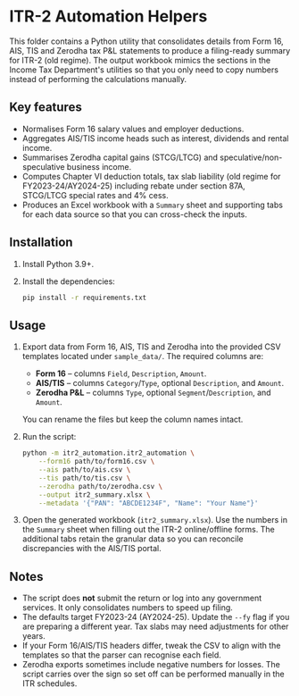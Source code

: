 # ITR-2 Automation Helpers

This folder contains a Python utility that consolidates details from Form 16,
AIS, TIS and Zerodha tax P&L statements to produce a filing-ready summary for
ITR-2 (old regime).  The output workbook mimics the sections in the Income Tax
Department's utilities so that you only need to copy numbers instead of
performing the calculations manually.

## Key features

* Normalises Form 16 salary values and employer deductions.
* Aggregates AIS/TIS income heads such as interest, dividends and rental
  income.
* Summarises Zerodha capital gains (STCG/LTCG) and speculative/non-speculative
  business income.
* Computes Chapter VI deduction totals, tax slab liability (old regime for
  FY2023-24/AY2024-25) including rebate under section 87A, STCG/LTCG special
  rates and 4% cess.
* Produces an Excel workbook with a `Summary` sheet and supporting tabs for
  each data source so that you can cross-check the inputs.

## Installation

1. Install Python 3.9+.
2. Install the dependencies:

   ```bash
   pip install -r requirements.txt
   ```

## Usage

1. Export data from Form 16, AIS, TIS and Zerodha into the provided CSV
   templates located under `sample_data/`.  The required columns are:

   * **Form 16** – columns `Field`, `Description`, `Amount`.
   * **AIS/TIS** – columns `Category`/`Type`, optional `Description`, and
     `Amount`.
   * **Zerodha P&L** – columns `Type`, optional `Segment`/`Description`, and
     `Amount`.

   You can rename the files but keep the column names intact.

2. Run the script:

   ```bash
   python -m itr2_automation.itr2_automation \
       --form16 path/to/form16.csv \
       --ais path/to/ais.csv \
       --tis path/to/tis.csv \
       --zerodha path/to/zerodha.csv \
       --output itr2_summary.xlsx \
       --metadata '{"PAN": "ABCDE1234F", "Name": "Your Name"}'
   ```

3. Open the generated workbook (`itr2_summary.xlsx`).  Use the numbers in the
   `Summary` sheet when filling out the ITR-2 online/offline forms.  The
   additional tabs retain the granular data so you can reconcile discrepancies
   with the AIS/TIS portal.

## Notes

* The script does **not** submit the return or log into any government
  services.  It only consolidates numbers to speed up filing.
* The defaults target FY2023-24 (AY2024-25).  Update the `--fy` flag if you are
  preparing a different year.  Tax slabs may need adjustments for other years.
* If your Form 16/AIS/TIS headers differ, tweak the CSV to align with the
  templates so that the parser can recognise each field.
* Zerodha exports sometimes include negative numbers for losses.  The script
  carries over the sign so set off can be performed manually in the ITR
  schedules.
